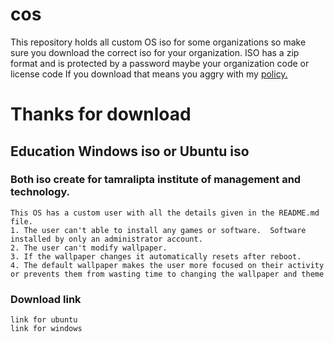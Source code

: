 # cos
This repository holds all custom OS iso for some organizations so make sure you download the correct iso for your organization.
ISO has a zip  format and is protected by a password maybe your organization code or license code
If you download that means you aggry with my [policy.](https://github.com/mr-tuhin/cos/blob/main/policy.md)
# Thanks for download
## Education Windows iso or Ubuntu iso
  ### Both iso create for tamralipta institute of management and technology.
    This OS has a custom user with all the details given in the README.md file.
    1. The user can't able to install any games or software.  Software installed by only an administrator account.
    2. The user can't modify wallpaper.
    3. If the wallpaper changes it automatically resets after reboot.
    4. The default wallpaper makes the user more focused on their activity or prevents them from wasting time to changing the wallpaper and theme
  ### Download link
    link for ubuntu
    link for windows
